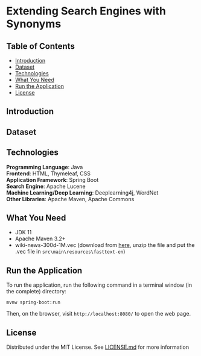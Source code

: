 # Extending Search Engines with Synonyms

## Table of Contents
* [Introduction](#introduction)
* [Dataset](#dataset)
* [Technologies](#technologies)
* [What You Need](#what-you-need)
* [Run the Application](#run-the-application)
* [License](#license)

## Introduction

## Dataset

## Technologies
**Programming Language**: Java <br>
**Frontend**: HTML, Thymeleaf, CSS <br>
**Application Framework**: Spring Boot <br>
**Search Engine**: Apache Lucene <br>
**Machine Learning/Deep Learning**: Deeplearning4j, WordNet <br>
**Other Libraries**: Apache Maven, Apache Commons

## What You Need
* JDK 11
* Apache Maven 3.2+
* wiki-news-300d-1M.vec (download from [here](https://fasttext.cc/docs/en/english-vectors.html), unzip the file and put the .vec file in ``` src\main\resources\fasttext-en ```)

## Run the Application
To run the application, run the following command in a terminal window (in the complete) directory:
```
mvnw spring-boot:run
```
Then, on the browser, visit ``` http://localhost:8080/ ``` to open the web page.

## License
Distributed under the MIT License. See [LICENSE.md](#LICENSE.md) for more information
